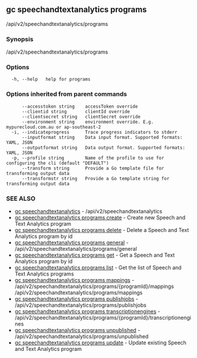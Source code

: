 ## gc speechandtextanalytics programs

/api/v2/speechandtextanalytics/programs

### Synopsis

/api/v2/speechandtextanalytics/programs

### Options

```
  -h, --help   help for programs
```

### Options inherited from parent commands

```
      --accesstoken string    accessToken override
      --clientid string       clientId override
      --clientsecret string   clientSecret override
      --environment string    environment override. E.g. mypurecloud.com.au or ap-southeast-2
  -i, --indicateprogress      Trace progress indicators to stderr
      --inputformat string    Data input format. Supported formats: YAML, JSON
      --outputformat string   Data output format. Supported formats: YAML, JSON
  -p, --profile string        Name of the profile to use for configuring the cli (default "DEFAULT")
      --transform string      Provide a Go template file for transforming output data
      --transformstr string   Provide a Go template string for transforming output data
```

### SEE ALSO

* [gc speechandtextanalytics](gc_speechandtextanalytics.html)	 - /api/v2/speechandtextanalytics
* [gc speechandtextanalytics programs create](gc_speechandtextanalytics_programs_create.html)	 - Create new Speech and Text Analytics program
* [gc speechandtextanalytics programs delete](gc_speechandtextanalytics_programs_delete.html)	 - Delete a Speech and Text Analytics program by id
* [gc speechandtextanalytics programs general](gc_speechandtextanalytics_programs_general.html)	 - /api/v2/speechandtextanalytics/programs/general
* [gc speechandtextanalytics programs get](gc_speechandtextanalytics_programs_get.html)	 - Get a Speech and Text Analytics program by id
* [gc speechandtextanalytics programs list](gc_speechandtextanalytics_programs_list.html)	 - Get the list of Speech and Text Analytics programs
* [gc speechandtextanalytics programs mappings](gc_speechandtextanalytics_programs_mappings.html)	 - /api/v2/speechandtextanalytics/programs/{programId}/mappings /api/v2/speechandtextanalytics/programs/mappings
* [gc speechandtextanalytics programs publishjobs](gc_speechandtextanalytics_programs_publishjobs.html)	 - /api/v2/speechandtextanalytics/programs/publishjobs
* [gc speechandtextanalytics programs transcriptionengines](gc_speechandtextanalytics_programs_transcriptionengines.html)	 - /api/v2/speechandtextanalytics/programs/{programId}/transcriptionengines
* [gc speechandtextanalytics programs unpublished](gc_speechandtextanalytics_programs_unpublished.html)	 - /api/v2/speechandtextanalytics/programs/unpublished
* [gc speechandtextanalytics programs update](gc_speechandtextanalytics_programs_update.html)	 - Update existing Speech and Text Analytics program


